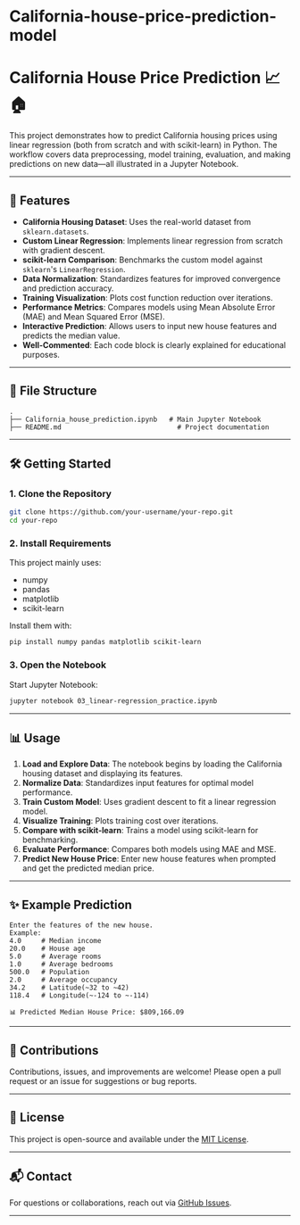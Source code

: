 # California-house-price-prediction-model

# California House Price Prediction 📈🏠

This project demonstrates how to predict California housing prices using linear regression (both from scratch and with scikit-learn) in Python. The workflow covers data preprocessing, model training, evaluation, and making predictions on new data—all illustrated in a Jupyter Notebook.

---

## 🚀 Features

- **California Housing Dataset**: Uses the real-world dataset from `sklearn.datasets`.
- **Custom Linear Regression**: Implements linear regression from scratch with gradient descent.
- **scikit-learn Comparison**: Benchmarks the custom model against `sklearn`'s `LinearRegression`.
- **Data Normalization**: Standardizes features for improved convergence and prediction accuracy.
- **Training Visualization**: Plots cost function reduction over iterations.
- **Performance Metrics**: Compares models using Mean Absolute Error (MAE) and Mean Squared Error (MSE).
- **Interactive Prediction**: Allows users to input new house features and predicts the median value.
- **Well-Commented**: Each code block is clearly explained for educational purposes.

---

## 📁 File Structure

```
.
├── California_house_prediction.ipynb   # Main Jupyter Notebook
├── README.md                             # Project documentation
```

---

## 🛠️ Getting Started

### 1. Clone the Repository

```bash
git clone https://github.com/your-username/your-repo.git
cd your-repo
```

### 2. Install Requirements

This project mainly uses:
- numpy
- pandas
- matplotlib
- scikit-learn

Install them with:

```bash
pip install numpy pandas matplotlib scikit-learn
```

### 3. Open the Notebook

Start Jupyter Notebook:

```bash
jupyter notebook 03_linear-regression_practice.ipynb
```

---

## 📊 Usage

1. **Load and Explore Data**: The notebook begins by loading the California housing dataset and displaying its features.
2. **Normalize Data**: Standardizes input features for optimal model performance.
3. **Train Custom Model**: Uses gradient descent to fit a linear regression model.
4. **Visualize Training**: Plots training cost over iterations.
5. **Compare with scikit-learn**: Trains a model using scikit-learn for benchmarking.
6. **Evaluate Performance**: Compares both models using MAE and MSE.
7. **Predict New House Price**: Enter new house features when prompted and get the predicted median price.

---

## ✨ Example Prediction

```
Enter the features of the new house.
Example:
4.0     # Median income
20.0    # House age
5.0     # Average rooms
1.0     # Average bedrooms
500.0   # Population
2.0     # Average occupancy
34.2    # Latitude(~32 to ~42)
118.4   # Longitude(~-124 to ~-114)

📊 Predicted Median House Price: $809,166.09
```

---

## 🤝 Contributions

Contributions, issues, and improvements are welcome! Please open a pull request or an issue for suggestions or bug reports.

---

## 📝 License

This project is open-source and available under the [MIT License](LICENSE).

---

## 📬 Contact

For questions or collaborations, reach out via [GitHub Issues](https://github.com/GoLu-Jii/California-house-price-prediction-model/issues).

---
